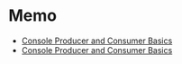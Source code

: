 # Memo


* [Console Producer and Consumer Basics](https://developer.confluent.io/tutorials/kafka-console-consumer-producer-basics/kafka.html)
* [Console Producer and Consumer Basics](https://developer.confluent.io/tutorials/kafka-console-consumer-producer-basics/confluent.html)